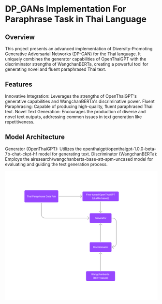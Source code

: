 # DP_GANs Implementation For Paraphrase Task in Thai Language

## Overview

This project presents an advanced implementation of Diversity-Promoting Generative Adversarial Networks (DP-GAN) for the Thai language. It uniquely combines the generator capabilities of OpenThaiGPT with the discriminator strengths of WangchanBERTa, creating a powerful tool for generating novel and fluent paraphrased Thai text.

## Features

Innovative Integration: Leverages the strengths of OpenThaiGPT's generative capabilities and WangchanBERTa's discriminative power.
Fluent Paraphrasing: Capable of producing high-quality, fluent paraphrased Thai text.
Novel Text Generation: Encourages the production of diverse and novel text outputs, addressing common issues in text generation like repetitiveness.

## Model Architecture

Generator (OpenThaiGPT): Utilizes the openthaigpt/openthaigpt-1.0.0-beta-7b-chat-ckpt-hf model for generating text.
Discriminator (WangchanBERTa): Employs the airesearch/wangchanberta-base-att-spm-uncased model for evaluating and guiding the text generation process.

![Architecture Flowchart](assets/dpgansarch.png)
